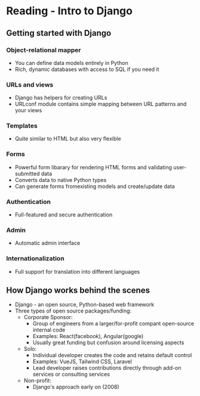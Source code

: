 # Reading - Intro to Django
## Getting started with Django
### Object-relational mapper
* You can define data models entirely in Python
* Rich, dynamic databases with access to SQL if you need it

### URLs and views
* Django has helpers for creating URLs
* URLconf module contains simple mapping between URL patterns and your views

### Templates
* Quite similar to HTML but also very flexible

### Forms
* Powerful form libarary for rendering HTML forms and validating user-submitted data
* Converts data to native Python types
* Can generate forms fromexisting models and create/update data

### Authentication
* Full-featured and secure authentication

### Admin
* Automatic admin interface

### Internationalization
* Full support for translation into different languages

## How Django works behind the scenes
* Django - an open source, Python-based web framework
* Three types of open source packages/funding:
  * Corporate Sponsor:
    * Group of engineers from a larger/for-profit compant open-source internal code
    * Examples: React(facebook), Angular(google)
    * Usually great funding but confusion around licensing aspects
  * Solo:
    * Individual developer creates the code and retains default control
    * Examples: VueJS, Tailwind CSS, Laravel
    * Lead developer raises contributions directly through add-on services or consulting services
  * Non-profit:
    * Django's approach early on (2008)


